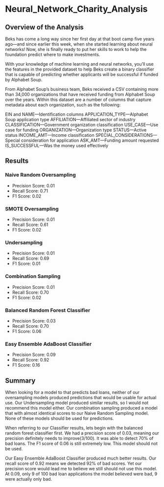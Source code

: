 # Neural_Network_Charity_Analysis

## Overview of the Analysis
Beks has come a long way since her first day at that boot camp five years ago—and since earlier this week, when she started learning about neural networks! Now, she is finally ready to put her skills to work to help the foundation predict where to make investments.

With your knowledge of machine learning and neural networks, you’ll use the features in the provided dataset to help Beks create a binary classifier that is capable of predicting whether applicants will be successful if funded by Alphabet Soup.

From Alphabet Soup’s business team, Beks received a CSV containing more than 34,000 organizations that have received funding from Alphabet Soup over the years. Within this dataset are a number of columns that capture metadata about each organization, such as the following:

EIN and NAME—Identification columns
APPLICATION_TYPE—Alphabet Soup application type
AFFILIATION—Affiliated sector of industry
CLASSIFICATION—Government organization classification
USE_CASE—Use case for funding
ORGANIZATION—Organization type
STATUS—Active status
INCOME_AMT—Income classification
SPECIAL_CONSIDERATIONS—Special consideration for application
ASK_AMT—Funding amount requested
IS_SUCCESSFUL—Was the money used effectively

## Results
### Naive Random Oversampling
- Precision Score: 0.01
- Recall Score: 0.71
- F1 Score: 0.02

### SMOTE Oversampling
- Precision Score: 0.01 
- Recall Score: 0.61 
- F1 Score: 0.02

### Undersampling
- Precision Score: 0.01
- Recall Score: 0.69
- F1 Score: 0.01

### Combination Sampling
- Precision Score: 0.01
- Recall Score: 0.70 
- F1 Score: 0.02

### Balanced Random Forest Classifier
- Precision Score: 0.03
- Recall Score: 0.70
- F1 Score: 0.06

### Easy Ensemble AdaBoost Classifier
- Precision Score: 0.09
- Recall Score: 0.92
- F1 Score: 0.16

## Summary
When looking for a model to that predicts bad loans, neither of our oversampling models produced predictions that would be usable for actual use. Our Undersampling model produced similar results, so I would not recommend this model either. Our combination sampling produced a model that with almost identical scores to our Naive Random Sampling model. None of these models should be used for predictions.

When referring to our Classifier results, lets begin with the balanced random forest classifier first. We had a precision score of 0.03, meaning our precision definitely needs to improve(3/100). It was able to detect 70% of bad loans. The F1 score of 0.06 is still extremely low. This model should not be used.

Our Easy Ensemble AdaBoost Classifier produced much better results. Our recall score of 0.92 means we detected 92% of bad scores. Yet our precision score would lead me to believe we still should not use this model. At 0.09, only 9 of 100 bad loan applications the model believed were bad, 9 were actually only bad.
